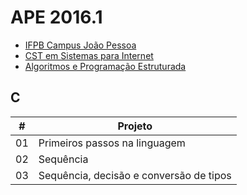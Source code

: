 # APE 2016.1

- [IFPB Campus João Pessoa](http://www.ifpb.edu.br/campi/campi/joao-pessoa)
- [CST em Sistemas para Internet](http://www.ifpb.edu.br/campi/joao-pessoa/cursos/cursos-superiores-de-tecnologia/sistemas-para-internet)
- [Algoritmos e Programação Estruturada](http://ape.valeriacavalcanti.com.br)

## C

\# | Projeto
--- | ---
01 | Primeiros passos na linguagem
02 | Sequência
03 | Sequência, decisão e conversão de tipos
